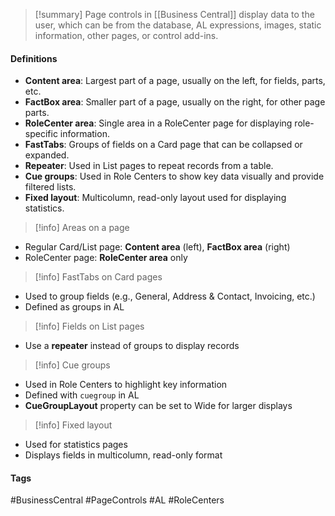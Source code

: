 > [!summary]
> Page controls in [[Business Central]] display data to the user, which can be from the database, AL expressions, images, static information, other pages, or control add-ins.

#### Definitions
- **Content area**: Largest part of a page, usually on the left, for fields, parts, etc.
- **FactBox area**: Smaller part of a page, usually on the right, for other page parts.
- **RoleCenter area**: Single area in a RoleCenter page for displaying role-specific information.
- **FastTabs**: Groups of fields on a Card page that can be collapsed or expanded.
- **Repeater**: Used in List pages to repeat records from a table.
- **Cue groups**: Used in Role Centers to show key data visually and provide filtered lists.
- **Fixed layout**: Multicolumn, read-only layout used for displaying statistics.

> [!info] Areas on a page
- Regular Card/List page: **Content area** (left), **FactBox area** (right)
- RoleCenter page: **RoleCenter area** only

> [!info] FastTabs on Card pages
- Used to group fields (e.g., General, Address & Contact, Invoicing, etc.)
- Defined as groups in AL

> [!info] Fields on List pages
- Use a **repeater** instead of groups to display records

> [!info] Cue groups
- Used in Role Centers to highlight key information
- Defined with `cuegroup` in AL
- **CueGroupLayout** property can be set to Wide for larger displays

> [!info] Fixed layout
- Used for statistics pages
- Displays fields in multicolumn, read-only format

#### Tags
#BusinessCentral #PageControls #AL #RoleCenters